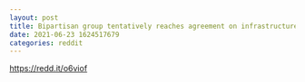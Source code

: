 ```yaml
--- 
layout: post 
title: Bipartisan group tentatively reaches agreement on infrastructure. 
date: 2021-06-23 1624517679 
categories: reddit 
--- 
```

https://redd.it/o6viof